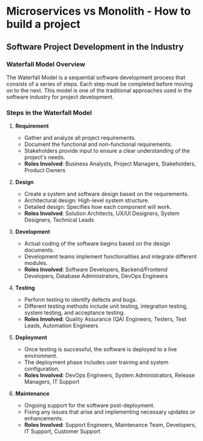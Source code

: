 # Microservices vs Monolith - How to build a project

## Software Project Development in the Industry

### Waterfall Model Overview
The Waterfall Model is a sequential software development process that consists of a series of steps. Each step must be completed before moving on to the next. This model is one of the traditional approaches used in the software industry for project development.

### Steps in the Waterfall Model

1. **Requirement**
   - Gather and analyze all project requirements.
   - Document the functional and non-functional requirements.
   - Stakeholders provide input to ensure a clear understanding of the project's needs.
   - **Roles Involved**: Business Analysts, Project Managers, Stakeholders, Product Owners

2. **Design**
   - Create a system and software design based on the requirements.
   - Architectural design: High-level system structure.
   - Detailed design: Specifies how each component will work.
   - **Roles Involved**: Solution Architects, UX/UI Designers, System Designers, Technical Leads

3. **Development**
   - Actual coding of the software begins based on the design documents.
   - Development teams implement functionalities and integrate different modules.
   - **Roles Involved**: Software Developers, Backend/Frontend Developers, Database Administrators, DevOps Engineers

4. **Testing**
   - Perform testing to identify defects and bugs.
   - Different testing methods include unit testing, integration testing, system testing, and acceptance testing.
   - **Roles Involved**: Quality Assurance (QA) Engineers, Testers, Test Leads, Automation Engineers

5. **Deployment**
   - Once testing is successful, the software is deployed to a live environment.
   - The deployment phase includes user training and system configuration.
   - **Roles Involved**: DevOps Engineers, System Administrators, Release Managers, IT Support

6. **Maintenance**
   - Ongoing support for the software post-deployment.
   - Fixing any issues that arise and implementing necessary updates or enhancements.
   - **Roles Involved**: Support Engineers, Maintenance Team, Developers, IT Support, Customer Support
